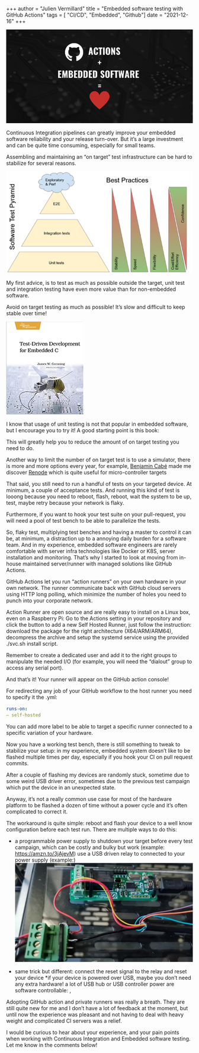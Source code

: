 +++
author = "Julien Vermillard"
title = "Embedded software testing with GitHub Actions"
tags = [ "CI/CD", "Embedded", "Github"]
date = "2021-12-16"
+++

![Test Pyramid](/images/gha.png)

Continuous Integration pipelines can greatly improve your embedded software reliability and your release turn-over. But it’s a large investment and can be quite time consuming, especially for small teams.

Assembling and maintaining an “on target” test infrastructure can be hard to stabilize for several reasons.

![Test Pyramid](/images/test-pyramid.png)

My first advice, is to test as much as possible outside the target, unit test and integration testing have even more value than for non-embedded software.

Avoid on target testing as much as possible! It’s slow and difficult to keep stable over time!

![Test-Driven Development for embedded C](/images/tddfe.png)

I know that usage of unit testing is not that popular in embedded software, but I encourage you to try it! A good starting point is this book: [](https://amzn.to/30S1k0W)

This will greatly help you to reduce the amount of on target testing you need to do.

Another way to limit the number of on target test is to use a simulator, there is more and more options every year, for example, [Benjamin Cabé](https://twitter.com/kartben) made me discover [Renode](https://renode.io/) which is quite useful for micro-controller targets

That said, you still need to run a handful of tests on your targeted device. At minimum, a couple of acceptance tests. And running this kind of test is looong because you need to reboot, flash, reboot, wait the system to be up, test, maybe retry because your network is flaky.

Furthermore, if you want to hook your test suite on your pull-request, you will need a pool of test bench to be able to parallelize the tests.

So, flaky test, multiplying test benches and having a master to control it can be, at minimum, a distraction up to a annoying daily burden for a software team. And in my experience, embedded software engineers are rarely comfortable with server infra technologies like Docker or K8S, server installation and monitoring. That’s why I started to look at moving from in-house maintained server/runner with managed solutions like GitHub Actions.

GitHub Actions let you run “action runners” on your own hardware in your own network. The runner communicate back with GitHub cloud servers using HTTP long polling, which minimize the number of holes you need to punch into your corporate network.

Action Runner are open source and are really easy to install on a Linux box, even on a Raspberry Pi: Go to the Actions setting in your repository and click the button to add a new Self Hosted Runner, just follow the instruction: download the package for the right architecture (X64/ARM/ARM64), decompress the archive and setup the systemd service using the provided ./svc.sh install script.

Remember to create a dedicated user and add it to the right groups to manipulate the needed I/O (for example, you will need the “dialout” group to access any serial port).

And that’s it! Your runner will appear on the GitHub action console!

For redirecting any job of your GitHub workflow to the host runner you need to specify it the .yml:

```yaml
runs-on:
— self-hosted
```

You can add more label to be able to target a specific runner connected to a specific variation of your hardware.

Now you have a working test bench, there is still something to tweak to stabilize your setup: in my experience, embedded system doesn’t like to be flashed multiple times per day, especially if you hook your CI on pull request commits.

After a couple of flashing my devices are randomly stuck, sometime due to some weird USB driver error, sometimes due to the previous test campaign which put the device in an unexpected state.

Anyway, it’s not a really common use case for most of the hardware platform to be flashed a dozen of time without a power cycle and it’s often complicated to correct it.

The workaround is quite simple: reboot and flash your device to a well know configuration before each test run. There are multiple ways to do this:

* a programmable power supply to shutdown your target before every test campaign, which can be costly and bulky but work (example: https://amzn.to/3jAjevM) use a USB driven relay to connected to your power supply (example:[](https://amzn.to/3GkzKd1))
![Reset using a relay](/images/relay.png)

* same trick but different: connect the reset signal to the relay and reset your device 
*if your device is powered over USB, maybe you don’t need any extra hardware! a lot of USB hub or USB controller power are software controllable: [](https://github.com/mvp/uhubctl),

Adopting GitHub action and private runners was really a breath. They are still quite new for me and I don’t have a lot of feedback at the moment, but until now the experience was pleasant and not having to deal with heavy weight and complicated CI servers was a relief.

I would be curious to hear about your experience, and your pain points when working with Continuous Integration and Embedded software testing. Let me know in the comments below!
